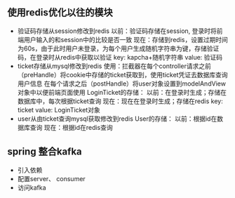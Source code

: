 ## 使用redis优化以往的模块
- 验证码存储从session修改到redis
  以前：验证码存储在session, 登录时将前端用户输入的和session中的比较是否一致
  现在：存储到redis，设置过期时间为60s，由于此时用户未登录，为每个用户生成随机字符串为键，存储验证码，在登录时从redis中获取以验证
  key: kapcha+随机字符串
  value: 验证码
- ticket存储从mysql修改到redis
  使用：拦截器在每个controller请求之前（preHandle）将cookie中存储的ticket获取到，使用ticket凭证去数据库查询用户信息
       在每个请求之后（postHandle）将user对象设置到modelAndView对象中以便前端页面使用
  LoginTicket的存储：
    以前：在登录时生成；存储在数据库中，每次根据ticket查询
    现在：现在在登录时生成；存储在redis
      key: ticket
      value: LoginTicket对象
- user从由ticket查询mysql获取修改到redis
  User的存储：
    以前：根据id在数据库查询
    现在：根据id在redis查询
  

## spring 整合kafka
- 引入依赖
- 配置server、 consumer
- 访问kafka